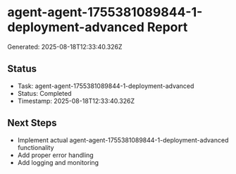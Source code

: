 # agent-agent-1755381089844-1-deployment-advanced Report

Generated: 2025-08-18T12:33:40.326Z

## Status
- Task: agent-agent-1755381089844-1-deployment-advanced
- Status: Completed
- Timestamp: 2025-08-18T12:33:40.326Z

## Next Steps
- Implement actual agent-agent-1755381089844-1-deployment-advanced functionality
- Add proper error handling
- Add logging and monitoring
